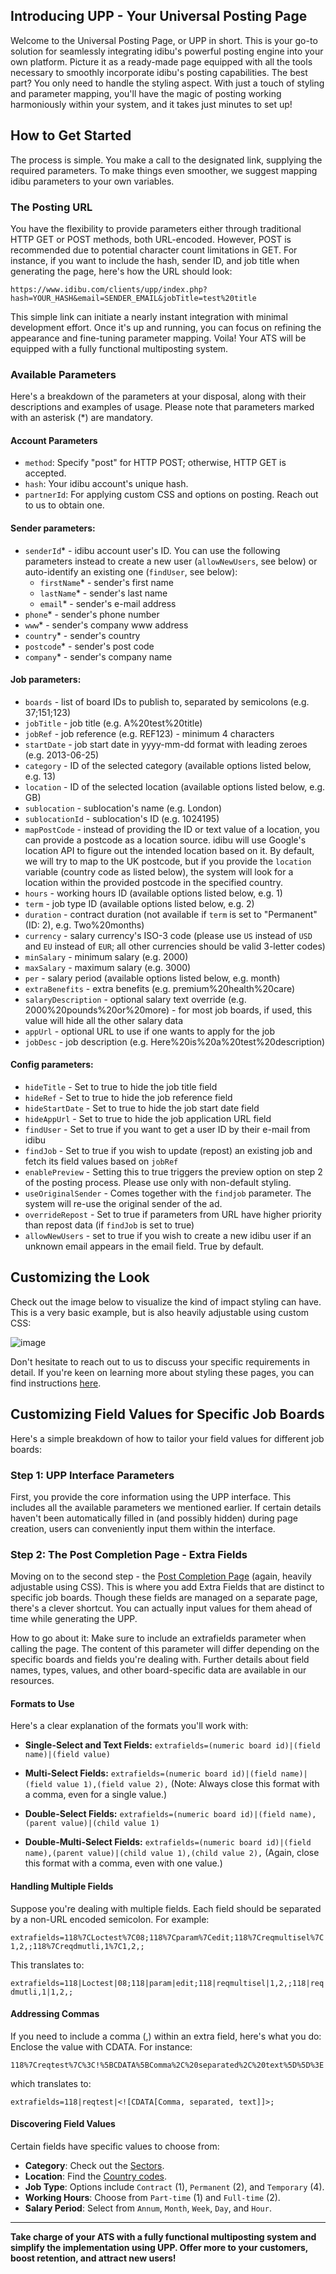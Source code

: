 ## Introducing UPP - Your Universal Posting Page
Welcome to the Universal Posting Page, or UPP in short. This is your go-to solution for seamlessly integrating idibu's powerful posting engine into your own platform. Picture it as a ready-made page equipped with all the tools necessary to smoothly incorporate idibu's posting capabilities. The best part? You only need to handle the styling aspect. With just a touch of styling and parameter mapping, you'll have the magic of posting working harmoniously within your system, and it takes just minutes to set up!

## How to Get Started
The process is simple. You make a call to the designated link, supplying the required parameters. To make things even smoother, we suggest mapping idibu parameters to your own variables.

### The Posting URL
You have the flexibility to provide parameters either through traditional HTTP GET or POST methods, both URL-encoded. However, POST is recommended due to potential character count limitations in GET. For instance, if you want to include the hash, sender ID, and job title when generating the page, here's how the URL should look:

`https://www.idibu.com/clients/upp/index.php?hash=YOUR_HASH&email=SENDER_EMAIL&jobTitle=test%20title`

This simple link can initiate a nearly instant integration with minimal development effort. Once it's up and running, you can focus on refining the appearance and fine-tuning parameter mapping. Voila! Your ATS will be equipped with a fully functional multiposting system.

### Available Parameters
Here's a breakdown of the parameters at your disposal, along with their descriptions and examples of usage. Please note that parameters marked with an asterisk (*) are mandatory.

#### Account Parameters
- `method`: Specify "post" for HTTP POST; otherwise, HTTP GET is accepted.
- `hash`: Your idibu account's unique hash.
- `partnerId`: For applying custom CSS and options on posting. Reach out to us to obtain one.

#### Sender parameters:
- `senderId`* - idibu account user's ID. You can use the following parameters instead to create a new user (`allowNewUsers`, see below) or auto-identify an existing one (`findUser`, see below):
   - `firstName`* - sender's first name
   - `lastName`* - sender's last name
   - `email`* - sender's e-mail address
- `phone`* - sender's phone number
- `www`* - sender's company www address
- `country`* - sender's country
- `postcode`* - sender's post code
- `company`* - sender's company name

#### Job parameters:
- `boards` - list of board IDs to publish to, separated by semicolons (e.g. 37;151;123)
- `jobTitle` - job title (e.g. A%20test%20title)
- `jobRef` - job reference (e.g. REF123) - minimum 4 characters
- `startDate` - job start date in yyyy-mm-dd format with leading zeroes (e.g. 2013-06-25)
- `category` - ID of the selected category (available options listed below, e.g. 13)
- `location` - ID of the selected location (available options listed below, e.g. GB)
- `sublocation` - sublocation's name (e.g. London)
- `sublocationId` - sublocation's ID (e.g. 1024195)
- `mapPostCode` - instead of providing the ID or text value of a location, you can provide a postcode as a location source. idibu will use Google's location API to figure out the intended location based on it. By default, we will try to map to the UK postcode, but if you provide the `location` variable (country code as listed below), the system will look for a location within the provided postcode in the specified country.
- `hours` - working hours ID (available options listed below, e.g. 1)
- `term` - job type ID (available options listed below, e.g. 2)
- `duration` - contract duration (not available if `term` is set to "Permanent" (ID: 2), e.g. Two%20months)
- `currency` - salary currency's ISO-3 code (please use `US` instead of `USD` and `EU` instead of `EUR`; all other currencies should be valid 3-letter codes)
- `minSalary` - minimum salary (e.g. 2000)
- `maxSalary` - maximum salary (e.g. 3000)
- `per` - salary period (available options listed below, e.g. month)
- `extraBenefits` - extra benefits (e.g. premium%20health%20care)
- `salaryDescription` - optional salary text override (e.g. 2000%20pounds%20or%20more) - for most job boards, if used, this value will hide all the other salary data
- `appUrl` - optional URL to use if one wants to apply for the job
- `jobDesc` - job description (e.g. Here%20is%20a%20test%20description)

#### Config parameters:
- `hideTitle` - Set to true to hide the job title field
- `hideRef` - Set to true to hide the job reference field
- `hideStartDate` - Set to true to hide the job start date field
- `hideAppUrl` - Set to true to hide the job application URL field
- `findUser` - Set to true if you want to get a user ID by their e-mail from idibu
- `findJob` - Set to true if you wish to update (repost) an existing job and fetch its field values based on `jobRef`
- `enablePreview` - Setting this to true triggers the preview option on step 2 of the posting process. Please use only with non-default styling.
- `useOriginalSender` - Comes together with the `findjob` parameter. The system will re-use the original sender of the ad.
- `overrideRepost` - Set to true if parameters from URL have higher priority than repost data (if `findJob` is set to true)
- `allowNewUsers` - set to true if you wish to create a new idibu user if an unknown email appears in the email field. True by default.

## Customizing the Look
Check out the image below to visualize the kind of impact styling can have. This is a very basic example, but is also heavily adjustable using custom CSS:

![image](https://www.idibu.com/images/UPP.png)

Don't hesitate to reach out to us to discuss your specific requirements in detail. If you're keen on learning more about styling these pages, you can find instructions [here](https://github.com/oneworldmarket/idibu-api/blob/master/UPP/styling.md).

## Customizing Field Values for Specific Job Boards
Here's a simple breakdown of how to tailor your field values for different job boards:

### Step 1: UPP Interface Parameters
First, you provide the core information using the UPP interface. This includes all the available parameters we mentioned earlier. If certain details haven't been automatically filled in (and possibly hidden) during page creation, users can conveniently input them within the interface.

### Step 2: The Post Completion Page - Extra Fields
Moving on to the second step - the [Post Completion Page](https://github.com/oneworldmarket/idibu-api/blob/master/posting-api/pcp.md) (again, heavily adjustable using CSS). This is where you add Extra Fields that are distinct to specific job boards. Though these fields are managed on a separate page, there's a clever shortcut. You can actually input values for them ahead of time while generating the UPP.

How to go about it: Make sure to include an extrafields parameter when calling the page. The content of this parameter will differ depending on the specific boards and fields you're dealing with. Further details about field names, types, values, and other board-specific data are available in our resources.

#### Formats to Use
Here's a clear explanation of the formats you'll work with:

- **Single-Select and Text Fields:**
  `extrafields=(numeric board id)|(field name)|(field value)`

- **Multi-Select Fields:**
  `extrafields=(numeric board id)|(field name)|(field value 1),(field value 2),`
  (Note: Always close this format with a comma, even for a single value.)

- **Double-Select Fields:**
  `extrafields=(numeric board id)|(field name),(parent value)|(child value 1)`

- **Double-Multi-Select Fields:**
  `extrafields=(numeric board id)|(field name),(parent value)|(child value 1),(child value 2),`
  (Again, close this format with a comma, even with one value.)

#### Handling Multiple Fields

Suppose you're dealing with multiple fields. Each field should be separated by a non-URL encoded semicolon. For example:

`extrafields=118%7CLoctest%7C08;118%7Cparam%7Cedit;118%7Creqmultisel%7C1,2,;118%7Creqdmutli,1%7C1,2,;`

This translates to:

`extrafields=118|Loctest|08;118|param|edit;118|reqmultisel|1,2,;118|reqdmutli,1|1,2,;`

#### Addressing Commas

If you need to include a comma (,) within an extra field, here's what you do: Enclose the value with CDATA. For instance:

`118%7Creqtest%7C%3C!%5BCDATA%5BComma%2C%20separated%2C%20text%5D%5D%3E`

which translates to:

`extrafields=118|reqtest|<![CDATA[Comma, separated, text]]>;`

#### Discovering Field Values

Certain fields have specific values to choose from:

- **Category**: Check out the [Sectors](https://github.com/oneworldmarket/idibu-api/blob/master/posting-api/Sector-and-locations.md#sectors).
- **Location**: Find the [Country codes](https://github.com/oneworldmarket/idibu-api/blob/master/posting-api/Sector-and-locations.md#country-codes).
- **Job Type**: Options include `Contract` (1), `Permanent` (2), and `Temporary` (4).
- **Working Hours**: Choose from `Part-time` (1) and `Full-time` (2).
- **Salary Period**: Select from `Annum`, `Month`, `Week`, `Day`, and `Hour`.

---

**Take charge of your ATS with a fully functional multiposting system and simplify the implementation using UPP. Offer more to your customers, boost retention, and attract new users!**
